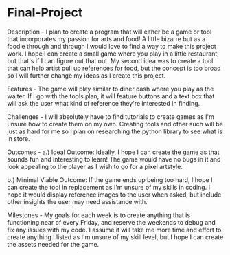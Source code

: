# Final-Project
Description - I plan to create a program that will either be a game or tool that incorporates my passion for arts and food! A little bizarre but as a foodie through and through I would love to find a way to make this project work. I hope I can create a small game where you play in a little restaurant, but that's if I can figure out that out. My second idea was to create a tool that can help artist pull up references for food, but the concept is too broad so I will further change my ideas as I create this project. 

Features - The game will play similar to diner dash where you play as the waiter. If I go with the tools plan, it will feature buttons and a text box that will ask the user what kind of reference they're interested in finding. 

Challenges - I will absolutely have to find tutorials to create games as I'm unsure how to create them on my own. Creating tools and other such will be just as hard for me so I plan on researching the python library to see what is in store. 

Outcomes - 
  a.) Ideal Outcome: Ideally, I hope I can create the game as that sounds fun and interesting to learn! The game would have no bugs in it and look appealing to the player as I wish to go for a pixel artstyle. 
  
  b.) Minimal Viable Outcome: If the game ends up being too hard, I hope I can create the tool in replacement as I'm unsure of my skills in coding. I hope it would display reference images to the user when asked, but include other insights the user may need assistance with.
  
Milestones - My goals for each week is to create anything that is functioning near of every Friday, and reserve the weekends to debug and fix any issues with my code. I assume it will take me more time and effort to create anything I listed as I'm unsure of my skill level,
but I hope I can create the assets needed for the game. 

